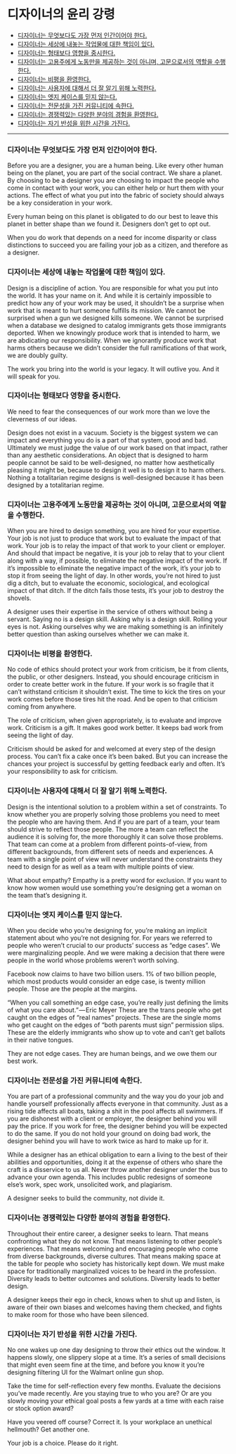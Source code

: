 # 디자이너의 윤리 강령


* [디자이너는 무엇보다도 가장 먼저 인간이어야 한다.](#a-designer-is-first-and-foremost-a-human-being)
* [디자이너는 세상에 내놓는 작업물에 대한 책임이 있다.](#a-designer-is-responsible-for-the-work-they-put-into-the-world)
* [디자이너는 형태보다 영향을 중시한다.](#a-designer-values-impact-over-form)
* [디자이너는 고용주에게 노동만을 제공하는 것이 아니며, 고문으로서의 역할을 수행한다.](#a-designer-owes-the-people-who-hire-them-not-just-their-labor-but-their-counsel)
* [디자이너는 비평을 환영한다.](#a-designer-welcomes-criticism)
* [디자이너는 사용자에 대해서 더 잘 알기 위해 노력한다.](#a-designer-strives-to-know-their-audience)
* [디자이너는 엣지 케이스를 믿지 않는다.](#a-designer-does-not-believe-in-edge-cases)
* [디자이너는 전문성을 가진 커뮤니티에 속한다.](#a-designer-is-part-of-a-professional-community)
* [디자이너는 경쟁력있는 다양한 분야의 경험을 환영한다.](#a-designer-welcomes-a-diverse-and-competitive-field)
* [디자이너는 자기 반성을 위한 시간을 가진다.](#a-designer-takes-time-for-self-reflection)


***



### 디자이너는 무엇보다도 가장 먼저 인간이어야 한다.

Before you are a designer, you are a human being. Like every other human being on the planet, you are part of the social contract. We share a planet. By choosing to be a designer you are choosing to impact the people who come in contact with your work, you can either help or hurt them with your actions. The effect of what you put into the fabric of society should always be a key consideration in your work.

Every human being on this planet is obligated to do our best to leave this planet in better shape than we found it. Designers don’t get to opt out.

When you do work that depends on a need for income disparity or class distinctions to succeed you are failing your job as a citizen, and therefore as a designer.


### 디자이너는 세상에 내놓는 작업물에 대한 책임이 있다.

Design is a discipline of action. You are responsible for what you put into the world. It has your name on it. And while it is certainly impossible to predict how any of your work may be used, it shouldn’t be a surprise when work that is meant to hurt someone fulfills its mission. We cannot be surprised when a gun we designed kills someone. We cannot be surprised when a database we designed to catalog immigrants gets those immigrants deported. When we knowingly produce work that is intended to harm, we are abdicating our responsibility. When we ignorantly produce work that harms others because we didn’t consider the full ramifications of that work, we are doubly guilty.

The work you bring into the world is your legacy. It will outlive you. And it will speak for you.


### 디자이너는 형태보다 영향을 중시한다.

We need to fear the consequences of our work more than we love the cleverness of our ideas.

Design does not exist in a vacuum. Society is the biggest system we can impact and everything you do is a part of that system, good and bad. Ultimately we must judge the value of our work based on that impact, rather than any aesthetic considerations. An object that is designed to harm people cannot be said to be well-designed, no matter how aesthetically pleasing it might be, because to design it well is to design it to harm others. Nothing a totalitarian regime designs is well-designed because it has been designed by a totalitarian regime.


### 디자이너는 고용주에게 노동만을 제공하는 것이 아니며, 고문으로서의 역할을 수행한다.

When you are hired to design something, you are hired for your expertise. Your job is not just to produce that work but to evaluate the impact of that work. Your job is to relay the impact of that work to your client or employer. And should that impact be negative, it is your job to relay that to your client along with a way, if possible, to eliminate the negative impact of the work. If it’s impossible to eliminate the negative impact of the work, it’s your job to stop it from seeing the light of day. In other words, you’re not hired to just dig a ditch, but to evaluate the economic, sociological, and ecological impact of that ditch. If the ditch fails those tests, it’s your job to destroy the shovels.

A designer uses their expertise in the service of others without being a servant. Saying no is a design skill. Asking why is a design skill. Rolling your eyes is not. Asking ourselves why we are making something is an infinitely better question than asking ourselves whether we can make it.


### 디자이너는 비평을 환영한다.

No code of ethics should protect your work from criticism, be it from clients, the public, or other designers. Instead, you should encourage criticism in order to create better work in the future. If your work is so fragile that it can’t withstand criticism it shouldn’t exist. The time to kick the tires on your work comes before those tires hit the road. And be open to that criticism coming from anywhere.

The role of criticism, when given appropriately, is to evaluate and improve work. Criticism is a gift. It makes good work better. It keeps bad work from seeing the light of day.

Criticism should be asked for and welcomed at every step of the design process. You can’t fix a cake once it’s been baked. But you can increase the chances your project is successful by getting feedback early and often. It’s your responsibility to ask for criticism.


### 디자이너는 사용자에 대해서 더 잘 알기 위해 노력한다.

Design is the intentional solution to a problem within a set of constraints. To know whether you are properly solving those problems you need to meet the people who are having them. And if you are part of a team, your team should strive to reflect those people. The more a team can reflect the audience it is solving for, the more thoroughly it can solve those problems. That team can come at a problem from different points-of-view, from different backgrounds, from different sets of needs and experiences. A team with a single point of view will never understand the constraints they need to design for as well as a team with multiple points of view.

What about empathy? Empathy is a pretty word for exclusion. If you want to know how women would use something you’re designing get a woman on the team that’s designing it.


### 디자이너는 엣지 케이스를 믿지 않는다.

When you decide who you’re designing for, you’re making an implicit statement about who you’re not designing for. For years we referred to people who weren’t crucial to our products’ success as “edge cases”. We were marginalizing people. And we were making a decision that there were people in the world whose problems weren’t worth solving.

Facebook now claims to have two billion users. 1% of two billion people, which most products would consider an edge case, is twenty million people. Those are the people at the margins.

“When you call something an edge case, you’re really just defining the limits of what you care about.” — Eric Meyer
These are the trans people who get caught on the edges of “real names” projects. These are the single moms who get caught on the edges of “both parents must sign” permission slips. These are the elderly immigrants who show up to vote and can’t get ballots in their native tongues.

They are not edge cases. They are human beings, and we owe them our best work.


### 디자이너는 전문성을 가진 커뮤니티에 속한다.

You are part of a professional community and the way you do your job and handle yourself professionally affects everyone in that community. Just as a rising tide affects all boats, taking a shit in the pool affects all swimmers. If you are dishonest with a client or employer, the designer behind you will pay the price. If you work for free, the designer behind you will be expected to do the same. If you do not hold your ground on doing bad work, the designer behind you will have to work twice as hard to make up for it.

While a designer has an ethical obligation to earn a living to the best of their abilities and opportunities, doing it at the expense of others who share the craft is a disservice to us all. Never throw another designer under the bus to advance your own agenda. This includes public redesigns of someone else’s work, spec work, unsolicited work, and plagiarism.

A designer seeks to build the community, not divide it.


### 디자이너는 경쟁력있는 다양한 분야의 경험을 환영한다.

Throughout their entire career, a designer seeks to learn. That means confronting what they do not know. That means listening to other people’s experiences. That means welcoming and encouraging people who come from diverse backgrounds, diverse cultures. That means making space at the table for people who society has historically kept down. We must make space for traditionally marginalized voices to be heard in the profession. Diversity leads to better outcomes and solutions. Diversity leads to better design.

A designer keeps their ego in check, knows when to shut up and listen, is aware of their own biases and welcomes having them checked, and fights to make room for those who have been silenced.


### 디자이너는 자기 반성을 위한 시간을 가진다.

No one wakes up one day designing to throw their ethics out the window. It happens slowly, one slippery slope at a time. It’s a series of small decisions that might even seem fine at the time, and before you know it you’re designing filtering UI for the Walmart online gun shop.

Take the time for self-reflection every few months. Evaluate the decisions you’ve made recently. Are you staying true to who you are? Or are you slowly moving your ethical goal posts a few yards at a time with each raise or stock option award?

Have you veered off course? Correct it. Is your workplace an unethical hellmouth? Get another one.

Your job is a choice. Please do it right.
